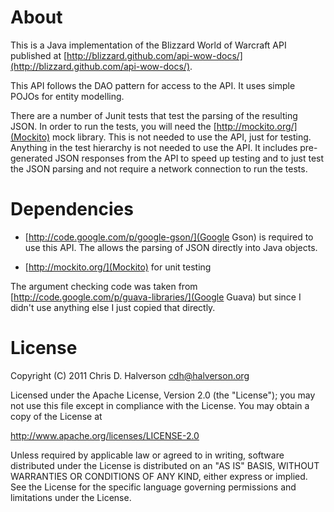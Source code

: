About
=====

This is a Java implementation of the Blizzard World of Warcraft API published
at [http://blizzard.github.com/api-wow-docs/](http://blizzard.github.com/api-wow-docs/).

This API follows the DAO pattern for access to the API. It uses simple POJOs for entity modelling.

There are a number of Junit tests that test the parsing of the resulting JSON. In order to run the tests, you will need
the [http://mockito.org/](Mockito) mock library. This is not needed to use the API, just for testing. Anything in the
test hierarchy is not needed to use the API. It includes pre-generated JSON responses from the API to speed up testing
and to just test the JSON parsing and not require a network connection to run the tests.

Dependencies
============

* [http://code.google.com/p/google-gson/](Google Gson) is required to use this API. The allows the parsing of JSON
directly into Java objects.

* [http://mockito.org/](Mockito) for unit testing

The argument checking code was taken from [http://code.google.com/p/guava-libraries/](Google Guava) but since I didn't
use anything else I just copied that directly.

License
=======

Copyright (C) 2011 Chris D. Halverson <cdh@halverson.org>

Licensed under the Apache License, Version 2.0 (the "License");
you may not use this file except in compliance with the License.
You may obtain a copy of the License at

http://www.apache.org/licenses/LICENSE-2.0

Unless required by applicable law or agreed to in writing, software
distributed under the License is distributed on an "AS IS" BASIS,
WITHOUT WARRANTIES OR CONDITIONS OF ANY KIND, either express or implied.
See the License for the specific language governing permissions and
limitations under the License.
